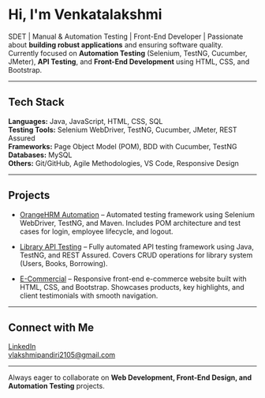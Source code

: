 # Hi, I'm Venkatalakshmi

SDET | Manual & Automation Testing | Front-End Developer | Passionate about **building robust applications** and ensuring software quality.  
Currently focused on **Automation Testing** (Selenium, TestNG, Cucumber, JMeter), **API Testing**, and **Front-End Development** using HTML, CSS, and Bootstrap.

---

## Tech Stack

**Languages:** Java, JavaScript, HTML, CSS, SQL  
**Testing Tools:** Selenium WebDriver, TestNG, Cucumber, JMeter, REST Assured  
**Frameworks:** Page Object Model (POM), BDD with Cucumber, TestNG  
**Databases:** MySQL  
**Others:** Git/GitHub, Agile Methodologies, VS Code, Responsive Design

---

## Projects

- [OrangeHRM Automation](https://github.com/Lakshmip2011/orangehrm-automation) – Automated testing framework using Selenium WebDriver, TestNG, and Maven. Includes POM architecture and test cases for login, employee lifecycle, and logout.  

- [Library API Testing](https://github.com/Lakshmip2011/LibraryAPITesting) – Fully automated API testing framework using Java, TestNG, and REST Assured. Covers CRUD operations for library system (Users, Books, Borrowing).  

- [E-Commercial](https://github.com/Lakshmip2011/E-Commercial) – Responsive front-end e-commerce website built with HTML, CSS, and Bootstrap. Showcases products, key highlights, and client testimonials with smooth navigation.  

---

## Connect with Me

[LinkedIn](https://www.linkedin.com/in/vlakshmip)  
vlakshmipandiri2105@gmail.com  

---

Always eager to collaborate on **Web Development, Front-End Design, and Automation Testing** projects.
